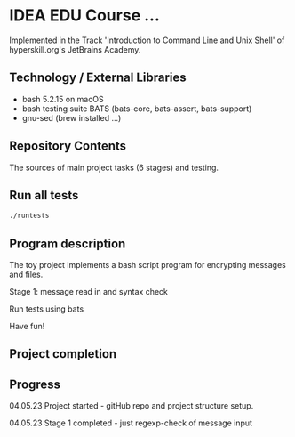 # IDEA EDU Course ...

Implemented in the Track 'Introduction to Command Line and Unix Shell' of hyperskill.org's JetBrains Academy.

## Technology / External Libraries

- bash 5.2.15 on macOS
- bash testing suite BATS (bats-core, bats-assert, bats-support)
- gnu-sed (brew installed ...)

## Repository Contents

The sources of main project tasks (6 stages) and testing.

## Run all tests

```bash
./runtests
```

## Program description

The toy project implements a bash script program for encrypting messages and files.

Stage 1: message read in and syntax check

Run tests using bats

Have fun!

## Project completion

[//]: # (Project was completed on 23.10.23.)

## Progress

04.05.23 Project started - gitHub repo and project structure setup.

04.05.23 Stage 1 completed - just regexp-check of message input

